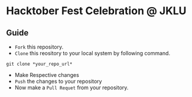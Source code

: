 # Hacktober Fest Celebration @ JKLU
## Guide
- ```Fork``` this repository.
- ```Clone``` this reository to your local system by following command.
```
git clone *your_repo_url*
```
- Make Respective changes
- ```Push``` the changes to your repository
- Now make a ```Pull Requet``` from your repository.